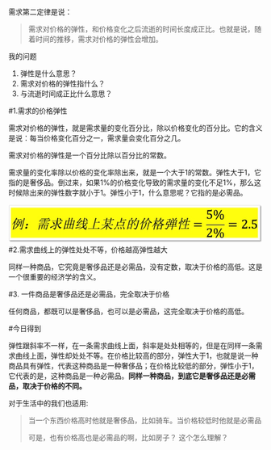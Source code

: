 需求第二定律是说：
> 需求对价格的弹性，和价格变化之后流逝的时间长度成正比。也就是说，随着时间的推移，需求对价格的弹性会增加。

我的问题
1. 弹性是什么意思？
2. 需求对价格的弹性指什么？
3. 与流逝时间成正比什么意思？

#1.需求的价格弹性

需求对价格的弹性，就是需求量的变化百分比，除以价格变化的百分比。它的含义是说：每当价格变化百分之一，需求量会变化百分之几。

需求对价格的弹性是一个百分比除以百分比的常数。

需求量的变化率除以价格的变化率除出来，就是一个大于1的常数。弹性大于1，它指的是奢侈品。倒过来，如果1%的价格变化导致的需求量的变化不足1%，那么这时候除出来的弹性数字就小于1。弹性小于1，什么意思呢？它指的是必需品。

![](media/15030125563668.jpg)
#2.需求曲线上的弹性处处不等，价格越高弹性越大

同样一种商品，它究竟是奢侈品还是必需品，没有定数，取决于价格的高低。这是一个很重要的经济学的含义。

#3. 一件商品是奢侈品还是必需品，完全取决于价格

任何商品，都既可以是奢侈品，也可以是必需品，这完全取决于价格的高低。

#今日得到

弹性跟斜率不一样，在一条需求曲线上面，斜率是处处相等的，但是在同样一条需求曲线上面，弹性却处处不等。在价格比较高的部分，弹性大于1，也就是说一种商品具有弹性，代表这种商品是一种奢侈品；在价格比较低的部分，弹性小于1，它代表的是，这种商品是一种必需品。**同样一种商品，到底它是奢侈品还是必需品，取决于价格的不同。**

对于生活中的我们也适用:
> 当一个东西价格高时他就是奢侈品，比如骑车。当价格较低时他就是必需品
> 
> 可是，也有价格高也是必需品的啊，比如房子？
> 这个怎么理解？

